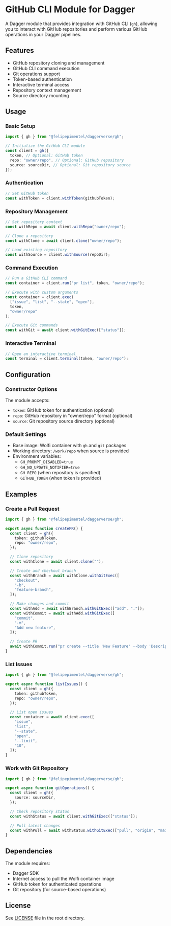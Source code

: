 # GitHub CLI Module for Dagger

A Dagger module that provides integration with GitHub CLI (`gh`), allowing you to interact with GitHub repositories and perform various GitHub operations in your Dagger pipelines.

## Features

- GitHub repository cloning and management
- GitHub CLI command execution
- Git operations support
- Token-based authentication
- Interactive terminal access
- Repository context management
- Source directory mounting

## Usage

### Basic Setup

```typescript
import { gh } from "@felipepimentel/daggerverse/gh";

// Initialize the GitHub CLI module
const client = gh({
  token, // Optional: GitHub token
  repo: "owner/repo", // Optional: GitHub repository
  source: sourceDir, // Optional: Git repository source
});
```

### Authentication

```typescript
// Set GitHub token
const withToken = client.withToken(githubToken);
```

### Repository Management

```typescript
// Set repository context
const withRepo = await client.withRepo("owner/repo");

// Clone a repository
const withClone = await client.clone("owner/repo");

// Load existing repository
const withSource = client.withSource(repoDir);
```

### Command Execution

```typescript
// Run a GitHub CLI command
const container = client.run("pr list", token, "owner/repo");

// Execute with custom arguments
const container = client.exec(
  ["issue", "list", "--state", "open"],
  token,
  "owner/repo"
);

// Execute Git commands
const withGit = await client.withGitExec(["status"]);
```

### Interactive Terminal

```typescript
// Open an interactive terminal
const terminal = client.terminal(token, "owner/repo");
```

## Configuration

### Constructor Options

The module accepts:

- `token`: GitHub token for authentication (optional)
- `repo`: GitHub repository in "owner/repo" format (optional)
- `source`: Git repository source directory (optional)

### Default Settings

- Base image: Wolfi container with `gh` and `git` packages
- Working directory: `/work/repo` when source is provided
- Environment variables:
  - `GH_PROMPT_DISABLED=true`
  - `GH_NO_UPDATE_NOTIFIER=true`
  - `GH_REPO` (when repository is specified)
  - `GITHUB_TOKEN` (when token is provided)

## Examples

### Create a Pull Request

```typescript
import { gh } from "@felipepimentel/daggerverse/gh";

export async function createPR() {
  const client = gh({
    token: githubToken,
    repo: "owner/repo",
  });

  // Clone repository
  const withClone = await client.clone("");

  // Create and checkout branch
  const withBranch = await withClone.withGitExec([
    "checkout",
    "-b",
    "feature-branch",
  ]);

  // Make changes and commit
  const withAdd = await withBranch.withGitExec(["add", "."]);
  const withCommit = await withAdd.withGitExec([
    "commit",
    "-m",
    "Add new feature",
  ]);

  // Create PR
  await withCommit.run("pr create --title 'New Feature' --body 'Description'");
}
```

### List Issues

```typescript
import { gh } from "@felipepimentel/daggerverse/gh";

export async function listIssues() {
  const client = gh({
    token: githubToken,
    repo: "owner/repo",
  });

  // List open issues
  const container = await client.exec([
    "issue",
    "list",
    "--state",
    "open",
    "--limit",
    "10",
  ]);
}
```

### Work with Git Repository

```typescript
import { gh } from "@felipepimentel/daggerverse/gh";

export async function gitOperations() {
  const client = gh({
    source: sourceDir,
  });

  // Check repository status
  const withStatus = await client.withGitExec(["status"]);

  // Pull latest changes
  const withPull = await withStatus.withGitExec(["pull", "origin", "main"]);
}
```

## Dependencies

The module requires:

- Dagger SDK
- Internet access to pull the Wolfi container image
- GitHub token for authenticated operations
- Git repository (for source-based operations)

## License

See [LICENSE](../LICENSE) file in the root directory.
